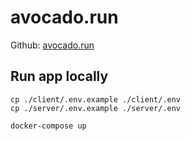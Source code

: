 # avocado.run
Github: [avocado.run](https://github.com/tedbrakob/avocado.run)

## Run app locally

```
cp ./client/.env.example ./client/.env
cp ./server/.env.example ./server/.env

docker-compose up
```
